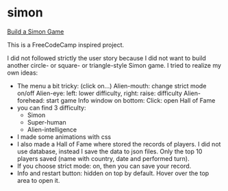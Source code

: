# simon

<a href="https://www.freecodecamp.org/learn/coding-interview-prep/take-home-projects/build-a-simon-game" target="_blank">Build a Simon Game</a>

This is a FreeCodeCamp inspired project.

I did not followed strictly the user story because I did not want to build another circle- or square- or triangle-style Simon game.
I tried to realize my own ideas:
  - The menu a bit tricky: (click on...)
      Alien-mouth: change strict mode on/off
      Alien-eye: left: lower difficulty, right: raise: difficulty
      Alien-forehead: start game
      Info window on bottom: Click: open Hall of Fame
  - you can find 3 difficulty:
      - Simon
      - Super-human
      - Alien-intelligence
  - I made some animations with css
  - I also made a Hall of Fame where stored the records of players. I did not use database, instead I save  the data to json files. Only  the top 10 players saved (name with country, date and performed turn).
  - If you choose strict mode: on, then you can save your record.
  - Info and restart button: hidden on top by default. Hover over the top area to open it.
